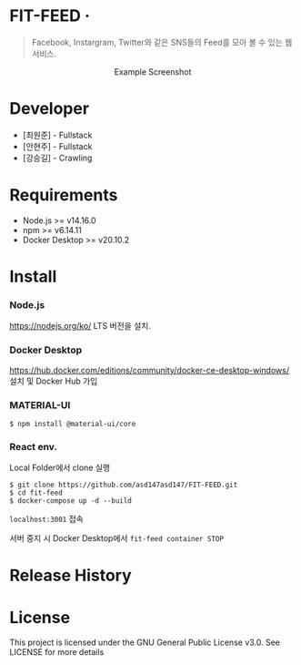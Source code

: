 # FIT-FEED &middot; 
> Facebook, Instargram, Twitter와 같은 SNS들의 Feed를 모아 볼 수 있는 웹 서비스.

<div align=center>
  Example Screenshot
</div>

# Developer
* [최원준] - Fullstack
* [안현주] - Fullstack
* [강승길] - Crawling

# Requirements
* Node.js >= v14.16.0
* npm >= v6.14.11
* Docker Desktop >= v20.10.2

# Install
### Node.js
https://nodejs.org/ko/ LTS 버전을 설치.
### Docker Desktop
https://hub.docker.com/editions/community/docker-ce-desktop-windows/ 설치 및 Docker Hub 가입
### MATERIAL-UI
```
$ npm install @material-ui/core
```

### React env.
Local Folder에서 clone 실행
```
$ git clone https://github.com/asd147asd147/FIT-FEED.git
$ cd fit-feed
$ docker-compose up -d --build
```
`localhost:3001` 접속

서버 중지 시 Docker Desktop에서 `fit-feed container STOP`

# Release History


# License
This project is licensed under the GNU General Public License v3.0. See LICENSE for more details
